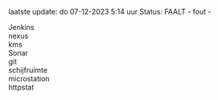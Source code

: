 laatste update: 
do 07-12-2023  5:14   uur 
Status: FAALT - fout - 
<div class="service R">Jenkins</div><div class="service R">nexus</div><div class="service R">kms</div><div class="service R">Sonar</div><div class="service R">git</div><div class="service R">schijfruimte</div><div class="service R">microstation</div><div class="service G">httpstat</div>